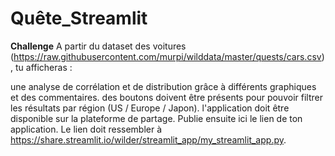 # Quête_Streamlit

**Challenge**
A partir du dataset des voitures (https://raw.githubusercontent.com/murpi/wilddata/master/quests/cars.csv) , tu afficheras :

une analyse de corrélation et de distribution grâce à différents graphiques et des commentaires.
des boutons doivent être présents pour pouvoir filtrer les résultats par région (US / Europe / Japon).
l'application doit être disponible sur la plateforme de partage.
Publie ensuite ici le lien de ton application. Le lien doit ressembler à https://share.streamlit.io/wilder/streamlit_app/my_streamlit_app.py.
